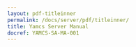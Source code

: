 ```yaml
---
layout: pdf-titleinner
permalink: /docs/server/pdf/titleinner/
title: Yamcs Server Manual
docref: YAMCS-SA-MA-001
---
```

